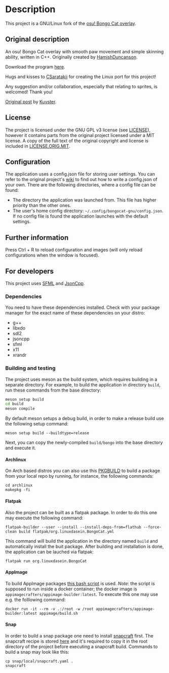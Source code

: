 # Description

This project is a GNU/Linux fork of the [osu! Bongo Cat overlay](https://github.com/kuroni/bongocat-osu).

## Original description
An osu! Bongo Cat overlay with smooth paw movement and simple skinning ability, written in C++. Originally created by [HamishDuncanson](https://github.com/HamishDuncanson).

Download the program [here](https://github.com/kuroni/bongocat-osu/releases).

Hugs and kisses to [CSaratakij](https://github.com/CSaratakij) for creating the Linux port for this project!

Any suggestion and/or collaboration, especially that relating to sprites, is welcomed! Thank you!

[Original post](https://www.reddit.com/r/osugame/comments/9hrkte/i_know_bongo_cat_is_getting_old_but_heres_a_nicer/) by [Kuvster](https://github.com/Kuvster).

## License

The project is licensed under the GNU GPL v3 license (see [LICENSE](LICENSE)), however it contains parts from the original project licensed under
a MIT license. A copy of the full text of the original copyright and license is included in [LICENSE.ORIG.MIT](LICENSE.ORIG.MIT).

## Configuration
The application uses a config.json file for storing user settings. You can refer to the original project's [wiki](https://github.com/kuroni/bongocat-osu/wiki/Settings) 
to find out how to write a config.json of your own. There are the following directories, where a config file can be found:
- The directory the application was launched from. This file has higher priority than the other ones.
- The user's home config directory: `~/.config/bongocat-gnu/config.json`.
If no config file is found the application launches with the default settings.

## Further information
Press Ctrl + R to reload configuration and images (will only reload configurations when the window is focused).

## For developers
This project uses [SFML](https://www.sfml-dev.org/index.php) and [JsonCpp](https://github.com/open-source-parsers/jsoncpp).

### Dependencies

You need to have these dependencies installed. Check with your package manager for the exact name of these dependencies on your distro:
- g++
- libxdo
- sdl2
- jsoncpp
- sfml
- x11
- xrandr

### Building and testing

The project uses meson as the build system, which requires building in a separate directory.
For example, to build the application in directory `build`, run these commands from the base directory:

```sh
meson setup build
cd build
meson compile
```
By default meson setups a debug build, in order to make a release build use the following setup command:
```
meson setup build --buildtype=release
```

Next, you can copy the newly-compiled `build/bongo` into the base directory and execute it.

#### Archlinux
On Arch based distros you can also use this [PKGBUILD](archlinux/PKGBUILD) to build a package from your local repo by running,
for instance, the following commands:
```
cd archlinux
makepkg -fi
```

#### Flatpak
Also the project can be built as a flatpak package. In order to do this one may execute the following command:
```
flatpak-builder --user --install --install-deps-from=flathub --force-clean build flatpak/org.linuxdasein.BongoCat.yml 
```
This command will build the application in the directory named `build` and automatically install the buit package. After 
building and installation is done, the application can be lauched via flatpak:
```
flatpak run org.linuxdasein.BongoCat
```

#### AppImage
To build AppImage packages [this bash script](appimage/build.sh) is used. *Note*: the script is supposed to run inside
a docker container; the docker image is `appimagecrafters/appimage-builder:latest`. To execute this one may use e.g.
the folllowing command:
```
docker run -it --rm -v .:/root -w /root appimagecrafters/appimage-builder:latest appimage/build.sh
```

#### Snap
In order to build a snap package one need to install [snapcraft](https://snapcraft.io/) first. The snapcraft recipe is 
stored [here](snap/local/snapcraft.yaml) and it's required to copy it in the root directory of the project before
executing a snapcraft build. Commands to build a snap may look like this:
```
cp snap/local/snapcraft.yaml .
snapcraft
```
